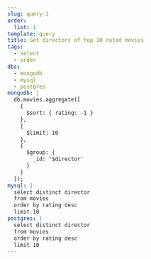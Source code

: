 ```yaml
---
slug: query-1
order:
  list: 1
template: query
title: Get directors of top 10 rated movies
tags:
  - select
  - order
dbs:
  - mongodb
  - mysql
  - postgres
mongodb: |
  db.movies.aggregate([
    {
      $sort: { rating: -1 }
    },
    {
      $limit: 10
    },
    {
      $group: {
        _id: '$director'
      }
    }
  ]);
mysql: |
  select distinct director 
  from movies
  order by rating desc
  limit 10
postgres: |
  select distinct director 
  from movies
  order by rating desc
  limit 10
---
```

